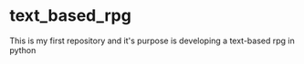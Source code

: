 # text_based_rpg
This is my first repository and it's purpose is developing a text-based rpg in python
